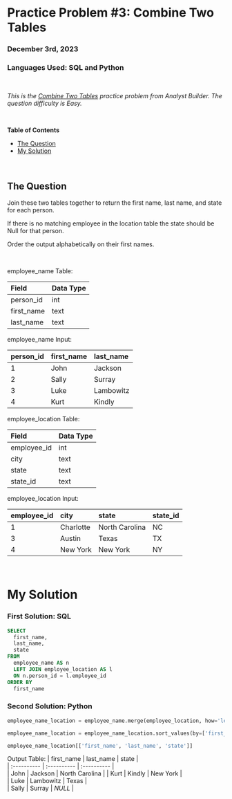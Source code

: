 # **Practice Problem #3: Combine Two Tables**
### December 3rd, 2023
### Languages Used: SQL and Python

<br>

*This is the [Combine Two Tables](https://www.analystbuilder.com/questions/combine-two-tables-LTaKJ) practice problem from Analyst Builder. The question difficulty is Easy.*

<br>

**Table of Contents**

-   [The Question](#the-question)
-   [My Solution](#my-solution)
  
<br>

## The Question

Join these two tables together to return the first name, last name, and state for each person.

If there is no matching employee in the location table the state should be Null for that person.

Order the output alphabetically on their first names.

<br>

employee_name Table:

| Field                 | Data Type          | 
| :----------------     | :----------        | 
| person_id             | int                | 
| first_name            | text               | 
| last_name             | text               |


employee_name Input:

| person_id    | first_name    | last_name   |                                                         
| :------------| :----------   | :---------- |                                                       
| 1	           | John          | Jackson     |  
| 2	           | Sally         | Surray	     |                   
| 3	           | Luke          | Lambowitz   |              
| 4            | Kurt	         | Kindly      |
                    

employee_location Table:

| Field                 | Data Type          | 
| :----------------     | :----------        | 
| employee_id           | int                | 
| city                  | text               | 
| state                 | text               | 
| state_id              | text               | 

employee_location Input:

| employee_id  | city          | state          | state_id    |                                              
| :------------| :----------   | :----------    | :---------- |                                                
| 1	           | Charlotte     | North Carolina | NC          |
| 3	           | Austin        | Texas	        | TX          |    
| 4	           | New York      | New York       | NY          | 


<br>

# My Solution

### First Solution: SQL

``` SQL
SELECT
  first_name,
  last_name,
  state
FROM 
  employee_name AS n
  LEFT JOIN employee_location AS l
  ON n.person_id = l.employee_id
ORDER BY
  first_name
```

### Second Solution: Python

``` Python
employee_name_location = employee_name.merge(employee_location, how='left', left_on="person_id", right_on="employee_id")

employee_name_location = employee_name_location.sort_values(by=['first_name'])

employee_name_location[['first_name', 'last_name', 'state']]
```

Output Table:
| first_name    | last_name     | state           |                                                        
| :----------   | :----------   | :----------     |                                               
| John          | Jackson       | North Carolina  |
| Kurt          | Kindly	      | New York        |         
| Luke          | Lambowitz     | Texas           |  
| Sally	        | Surray        | *NULL*          |
